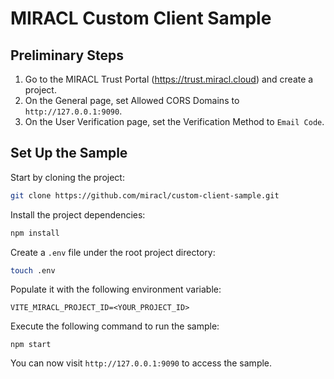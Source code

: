 # MIRACL Custom Client Sample

## Preliminary Steps

1. Go to the MIRACL Trust Portal (https://trust.miracl.cloud) and create a project.
2. On the General page, set Allowed CORS Domains to `http://127.0.0.1:9090`.
3. On the User Verification page, set the Verification Method to `Email Code`.

## Set Up the Sample

Start by cloning the project:

```sh
git clone https://github.com/miracl/custom-client-sample.git
```

Install the project dependencies:

```sh
npm install
```

Create a `.env` file under the root project directory:

```sh
touch .env
```

Populate it with the following environment variable:

```
VITE_MIRACL_PROJECT_ID=<YOUR_PROJECT_ID>
```

Execute the following command to run the sample:

```
npm start
```

You can now visit `http://127.0.0.1:9090` to access the sample.
